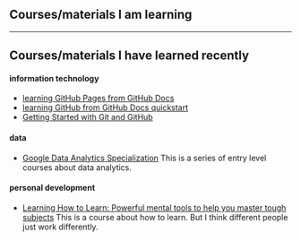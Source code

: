 ## Courses/materials I am learning




---
## Courses/materials I have learned recently
#### information technology
- [learning GitHub Pages from GitHub Docs](https://docs.github.com/en/pages)
- [learning GitHub from GitHub Docs quickstart](https://docs.github.com/en/get-started/quickstart)
- [Getting Started with Git and GitHub](https://coursera.org/share/15113bc5f0031ad907579ed1a8a75e8b)

#### data
- [Google Data Analytics Specialization](https://coursera.org/share/f7d3c7133483120646ada6e7831b3b2e)
This is a series of entry level courses about data analytics.


#### personal development
- [Learning How to Learn: Powerful mental tools to help you master tough subjects](https://coursera.org/share/a35c35ab24cc5e9dce0c932acda16129)
This is a course about how to learn. But I think different people just work differently.
